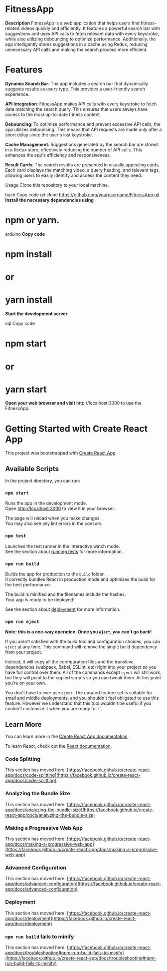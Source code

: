 # FitnessApp
**Description**
FitnessApp is a web application that helps users find fitness-related videos quickly and efficiently. It features a powerful search bar with suggestions and uses API calls to fetch relevant data with every keystroke, while also utilizing debouncing to optimize performance. Additionally, the app intelligently stores suggestions in a cache using Redux, reducing unnecessary API calls and making the search process more efficient.

# Features
**Dynamic Search Bar**: The app includes a search bar that dynamically suggests results as users type. This provides a user-friendly search experience.

**API Integration**: FitnessApp makes API calls with every keystroke to fetch data matching the search query. This ensures that users always have access to the most up-to-date fitness content.

**Debouncing**: To optimize performance and prevent excessive API calls, the app utilizes debouncing. This means that API requests are made only after a short delay since the user's last keystroke.

**Cache Management**: Suggestions generated by the search bar are stored in a Redux store, effectively reducing the number of API calls. This enhances the app's efficiency and responsiveness.

**Result Cards**: The search results are presented in visually appealing cards. Each card displays the matching video, a query heading, and relevant tags, allowing users to easily identify and access the content they need.

Usage
Clone this repository to your local machine.

bash
Copy code
git clone https://github.com/yourusername/FitnessApp.git
**Install the necessary dependencies using**

# npm or yarn.

arduino
**Copy code**

# npm install
# or
# yarn install

**Start the development server.**

sql
Copy code
# npm start
# or
# yarn start

**Open your web browser and visit**  http://localhost:3000 to use the FitnessApp.

# Getting Started with Create React App

This project was bootstrapped with [Create React App](https://github.com/facebook/create-react-app).

## Available Scripts

In the project directory, you can run:

### `npm start`

Runs the app in the development mode.\
Open [http://localhost:3000](http://localhost:3000) to view it in your browser.

The page will reload when you make changes.\
You may also see any lint errors in the console.

### `npm test`

Launches the test runner in the interactive watch mode.\
See the section about [running tests](https://facebook.github.io/create-react-app/docs/running-tests) for more information.

### `npm run build`

Builds the app for production to the `build` folder.\
It correctly bundles React in production mode and optimizes the build for the best performance.

The build is minified and the filenames include the hashes.\
Your app is ready to be deployed!

See the section about [deployment](https://facebook.github.io/create-react-app/docs/deployment) for more information.

### `npm run eject`

**Note: this is a one-way operation. Once you `eject`, you can't go back!**

If you aren't satisfied with the build tool and configuration choices, you can `eject` at any time. This command will remove the single build dependency from your project.

Instead, it will copy all the configuration files and the transitive dependencies (webpack, Babel, ESLint, etc) right into your project so you have full control over them. All of the commands except `eject` will still work, but they will point to the copied scripts so you can tweak them. At this point you're on your own.

You don't have to ever use `eject`. The curated feature set is suitable for small and middle deployments, and you shouldn't feel obligated to use this feature. However we understand that this tool wouldn't be useful if you couldn't customize it when you are ready for it.

## Learn More

You can learn more in the [Create React App documentation](https://facebook.github.io/create-react-app/docs/getting-started).

To learn React, check out the [React documentation](https://reactjs.org/).

### Code Splitting

This section has moved here: [https://facebook.github.io/create-react-app/docs/code-splitting](https://facebook.github.io/create-react-app/docs/code-splitting)

### Analyzing the Bundle Size

This section has moved here: [https://facebook.github.io/create-react-app/docs/analyzing-the-bundle-size](https://facebook.github.io/create-react-app/docs/analyzing-the-bundle-size)

### Making a Progressive Web App

This section has moved here: [https://facebook.github.io/create-react-app/docs/making-a-progressive-web-app](https://facebook.github.io/create-react-app/docs/making-a-progressive-web-app)

### Advanced Configuration

This section has moved here: [https://facebook.github.io/create-react-app/docs/advanced-configuration](https://facebook.github.io/create-react-app/docs/advanced-configuration)

### Deployment

This section has moved here: [https://facebook.github.io/create-react-app/docs/deployment](https://facebook.github.io/create-react-app/docs/deployment)

### `npm run build` fails to minify

This section has moved here: [https://facebook.github.io/create-react-app/docs/troubleshooting#npm-run-build-fails-to-minify](https://facebook.github.io/create-react-app/docs/troubleshooting#npm-run-build-fails-to-minify)
